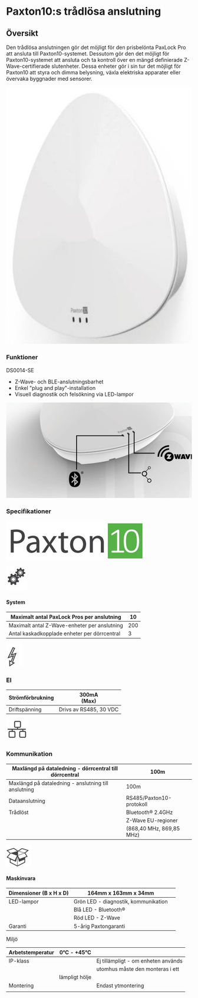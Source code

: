 # Paxton10:s trådlösa anslutning

## Översikt

Den trådlösa anslutningen gör det möjligt för den prisbelönta PaxLock Pro att ansluta till Paxton10-systemet. Dessutom gör den det möjligt för Paxton10-systemet att ansluta och ta kontroll över en mängd definierade Z-Wave-certifierade slutenheter. Dessa enheter gör i sin tur det möjligt för Paxton10 att styra och dimma belysning, växla elektriska apparater eller övervaka byggnader med sensorer.

![](_page_0_Picture_4.jpeg)

### Funktioner

DS0014-SE

- Z-Wave- och BLE-anslutningsbarhet
- Enkel "plug and play"-installation
- Visuell diagnostik och felsökning via LED-lampor

![](_page_0_Figure_9.jpeg)

### Specifikationer

![](_page_1_Picture_1.jpeg)

![](_page_1_Picture_2.jpeg)

#### System

| Maximalt antal PaxLock Pros per anslutning   | 10  |
|----------------------------------------------|-----|
| Maximalt antal Z-Wave-enheter per anslutning | 200 |
| Antal kaskadkopplade enheter per dörrcentral | 3   |

![](_page_1_Picture_5.jpeg)

### El

| Strömförbrukning | 300mA<br>(Max)         |
|------------------|------------------------|
| Driftspänning    | Drivs av RS485, 30 VDC |

![](_page_1_Picture_8.jpeg)

### Kommunikation

| Maxlängd på dataledning - dörrcentral till dörrcentral | 100m                     |
|--------------------------------------------------------|--------------------------|
| Maxlängd på dataledning - anslutning till anslutning   | 100m                     |
| Dataanslutning                                         | RS485/Paxton10-protokoll |
| Trådlöst                                               | Bluetooth® 2.4GHz        |
|                                                        | Z-Wave EU-regioner       |
|                                                        | (868,40 MHz, 869,85 MHz) |

![](_page_1_Picture_11.jpeg)

#### Maskinvara

| Dimensioner (B x H x D) | 164mm x 163mm x 34mm                 |  |
|-------------------------|--------------------------------------|--|
| LED-lampor              | Grön LED - diagnostik, kommunikation |  |
|                         | Blå LED - Bluetooth®                 |  |
|                         | Röd LED - Z-Wave                     |  |
| Garanti                 | 5-årig Paxtongaranti                 |  |

Miljö

| Arbetstemperatur | 0°C - +45°C    |                                     |
|------------------|----------------|-------------------------------------|
| IP-klass         |                | Ej tillämpligt - om enheten används |
|                  |                | utomhus måste den monteras i ett    |
|                  | lämpligt hölje |                                     |
| Montering        |                | Endast ytmontering                  |
|                  |                |                                     |